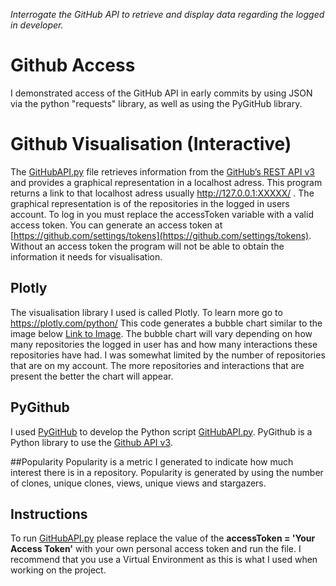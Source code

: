 *Interrogate the GitHub API to retrieve and display data regarding the logged in developer.*
# Github Access
I demonstrated access of the GitHub API in early commits by using JSON via the python "requests" library, as well as using the PyGitHub library.

# Github Visualisation (Interactive)
The [GitHubAPI.py](https://github.com/liamby12/Github-Access/blob/main/GitHubAPI.py) file retrieves information from the [GitHub’s REST API v3](https://developer.github.com/v3/) and provides a graphical representation in a localhost adress.
This program returns a link to that localhost adress usually http://127.0.0.1:XXXXX/ . The graphical representation is of the repositories in the logged in users account. To log in you must replace the accessToken variable with a valid access token.
You can generate an access token at [https://github.com/settings/tokens](https://github.com/settings/tokens). Without an access token the program will not be able to obtain the information it needs for visualisation.

## Plotly
The visualisation library I used is called Plotly. To learn more go to https://plotly.com/python/
This code generates a bubble chart similar to the image below [Link to Image](https://github.com/liamby12/Github-Access/blob/main/liamby%20visualisation.PNG). The bubble chart will vary depending on how many repositories the  logged in user has and how many interactions these repositories have had. I was somewhat limited by the number of repositories that are on my account. The more repositories and interactions that are present the better the chart will appear.

##  PyGithub
I used [PyGitHub](http://pygithub.readthedocs.io/) to develop the Python script [GitHubAPI.py](https://github.com/liamby12/Github-Access/blob/main/GitHubAPI.py).  PyGithub is a Python library to use the [Github API v3](http://developer.github.com/v3).

##Popularity
Popularity is a metric I generated to indicate how much interest there is in a repository. Popularity is generated by using the number of clones, unique clones, views, unique views and stargazers.

## Instructions
To run [GitHubAPI.py](https://github.com/liamby12/Github-Access/blob/main/GitHubAPI.py) please replace the value of the **accessToken = 'Your Access Token'** with your own personal access token and run the file. I recommend that you use a Virtual Environment as this is what I used when working on the project.  
